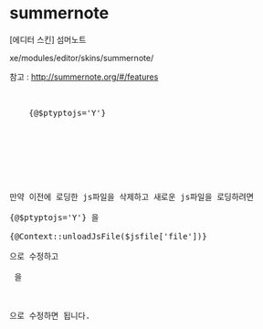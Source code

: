 # summernote
[에디터 스킨] 섬머노트


xe/modules/editor/skins/summernote/


참고 : http://summernote.org/#/features


<pre>
<!--@foreach(Context::getJsFile() as $key => $jsfile)-->

	<!--@if(preg_match('/jquery.prettyPhoto.js/i',$jsfile['file']))-->{@$ptyptojs='Y'}<!--@end-->

<!--@end-->

<load cond="$ptyptojs != 'Y'" target="jquery.prettyPhoto.js" />




만약 이전에 로딩한 js파일을 삭제하고 새로운 js파일을 로딩하려면

{@$ptyptojs='Y'} 을

{@Context::unloadJsFile($jsfile['file'])} 

으로 수정하고

<load cond="$ptyptojs != 'Y'" target="jquery.prettyPhoto.js" /> 을

<load target="jquery.prettyPhoto.js" />

으로 수정하면 됩니다. </pre>
